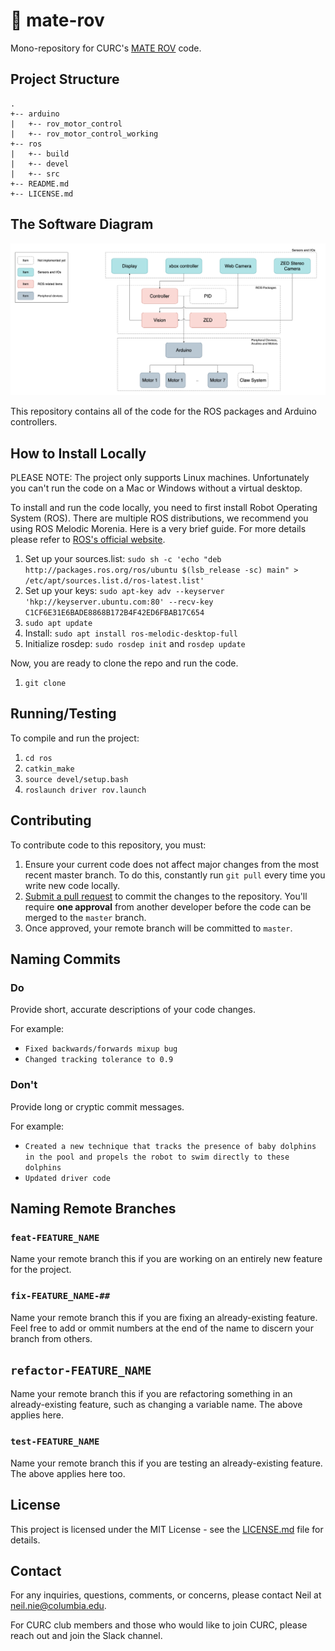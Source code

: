 # 🤖 mate-rov

Mono-repository for CURC's [MATE ROV](https://www.marinetech.org/rov-competition-2/) code.

## Project Structure
```
.
+-- arduino
|   +-- rov_motor_control
|   +-- rov_motor_control_working
+-- ros
|   +-- build
|   +-- devel
|   +-- src
+-- README.md
+-- LICENSE.md
```

## The Software Diagram

![](./documentation/images/CURC_MATE_ROV_software_diagram.png)

This repository contains all of the code for the ROS packages and Arduino controllers. 

## How to Install Locally

PLEASE NOTE: The project only supports Linux machines. Unfortunately you can't run the code on a Mac or Windows without a virtual desktop. 

To install and run the code locally, you need to first install Robot Operating System (ROS). There are multiple ROS distributions, we recommend you using ROS Melodic Morenia. Here is a very brief guide. For more details please refer to [ROS's official website](http://wiki.ros.org/melodic/Installation). 

1. Set up your sources.list: `sudo sh -c 'echo "deb http://packages.ros.org/ros/ubuntu $(lsb_release -sc) main" > /etc/apt/sources.list.d/ros-latest.list'`
2. Set up your keys: `sudo apt-key adv --keyserver 'hkp://keyserver.ubuntu.com:80' --recv-key C1CF6E31E6BADE8868B172B4F42ED6FBAB17C654`
3. `sudo apt update`
4. Install: `sudo apt install ros-melodic-desktop-full`
5. Initialize rosdep: `sudo rosdep init` and `rosdep update`

Now, you are ready to clone the repo and run the code. 

1. `git clone`

## Running/Testing
To compile and run the project:

1. `cd ros`
2. `catkin_make`
3.	`source devel/setup.bash`
4. 	`roslaunch driver rov.launch`


## Contributing
To contribute code to this repository, you must:

1. Ensure your current code does not affect major changes from the most recent master branch. To do this, constantly run `git pull` every time you write new code locally.
2. [Submit a pull request](https://github.com/columbia-university-robotics/mate-rov/pulls) to commit the changes to the repository. You'll require **one approval** from another developer before the code can be merged to the `master` branch.
3. Once approved, your remote branch will be committed to `master`.

## Naming Commits

### Do
Provide short, accurate descriptions of your code changes.

For example:

- `Fixed backwards/forwards mixup bug`
- `Changed tracking tolerance to 0.9`

### Don't
Provide long or cryptic commit messages.

For example:

- `Created a new technique that tracks the presence of baby dolphins in the pool and propels the robot to swim directly to these dolphins`
- `Updated driver code`

## Naming Remote Branches

### `feat-FEATURE_NAME`
Name your remote branch this if you are working on an entirely new feature for the project.

### `fix-FEATURE_NAME-##`
Name your remote branch this if you are fixing an already-existing feature. Feel free to add or ommit numbers at the end of the name to discern your branch from others.

## `refactor-FEATURE_NAME`
Name your remote branch this if you are refactoring something in an already-existing feature, such as changing a variable name. The above applies here.

### `test-FEATURE_NAME`
Name your remote branch this if you are testing an already-existing feature. The above applies here too.

## License

This project is licensed under the MIT License - see the [LICENSE.md](LICENSE.md) file for details.

## Contact

For any inquiries, questions, comments, or concerns, please contact Neil at neil.nie@columbia.edu. 

For CURC club members and those who would like to join CURC, please reach out and join the Slack channel. 